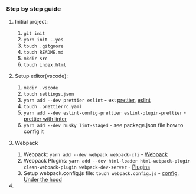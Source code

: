 ### Step by step guide

1.  Initial project:

    1. `git init`
    2. `yarn init --yes`
    3. `touch .gitgnore`
    4. `touch README.md`
    5. `mkdir src`
    6. `touch index.html`

2.  Setup editor(vscode):

    1. `mkdir .vscode`
    2. `touch settings.json`
    3. `yarn add --dev prettier eslint` - ext [prettier](https://marketplace.visualstudio.com/items?itemName=esbenp.prettier-vscode), [eslint](https://marketplace.visualstudio.com/items?itemName=dbaeumer.vscode-eslint)
    4. `touch .prettierrc.yaml`
    5. `yarn add --dev eslint-config-prettier eslint-plugin-prettier` - [prettier with linter](https://prettier.io/docs/en/integrating-with-linters.html)
    6. `yarn add --dev husky lint-staged` - see package.json file how to config it

3.  Webpack

    1. Webpack: `yarn add --dev webpack webpack-cli` - [Webpack](https://webpack.js.org/guides/getting-started/#basic-setup)
    2. Webpack Plugins: `yarn add --dev html-loader html-webpack-plugin clean-webpack-plugin webpack-dev-server` - [Plugins](https://webpack.js.org/plugins/)
    3. Setup webpack.config.js file: `touch webpack.config.js` - [config](https://webpack.js.org/configuration/), [Under the hood](https://webpack.js.org/concepts/under-the-hood/)

4.
